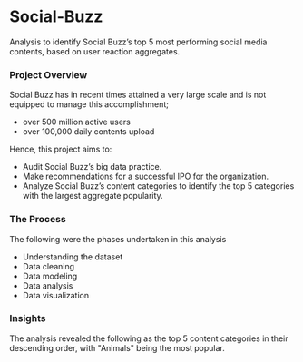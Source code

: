 # Social-Buzz
Analysis to identify Social Buzz’s top 5 most performing social media contents, based on user reaction aggregates.

### Project Overview
Social Buzz has in recent times attained a very large scale and is not equipped to manage this accomplishment;
- over 500 million active users 
- over 100,000 daily contents upload

Hence, this project aims to:
- Audit Social Buzz’s big data practice.
- Make recommendations for a successful IPO for the organization.
- Analyze Social Buzz’s content categories to identify the top 5 categories with the largest aggregate popularity. 

### The Process
The following were the phases undertaken in this analysis
- Understanding the dataset
- Data cleaning
- Data modeling
- Data analysis
- Data visualization

### Insights
The analysis revealed the following as the top 5 content categories in their descending order, with "Animals" being the most popular.

